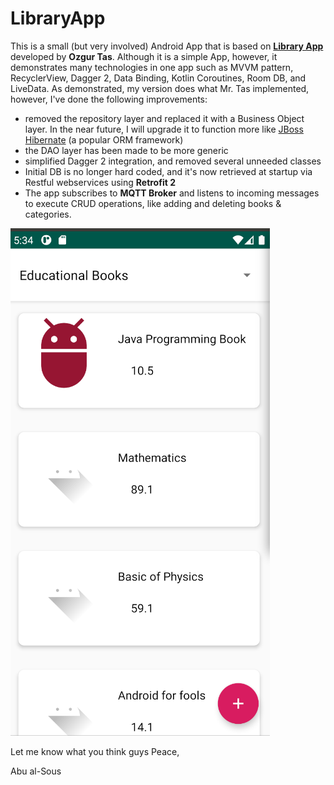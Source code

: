 # LibraryApp
This is a small (but very involved) Android App that is based on
[**Library App**](https://github.com/theozgurr/LibraryApp) developed by
**Ozgur Tas**. Although it is a simple App, however, it demonstrates
many technologies in one app such as MVVM pattern, RecyclerView, Dagger
2, Data Binding, Kotlin Coroutines, Room DB, and LiveData. As
demonstrated, my version does what Mr. Tas implemented, however, I've
done the following improvements:

- removed the repository layer and replaced it with a Business Object layer. In the near future, I will upgrade it to function more like [JBoss Hibernate](https://docs.jboss.org/hibernate/orm/current/quickstart/html_single/) (a popular ORM framework)
- the DAO layer has been made to be more generic
- simplified Dagger 2 integration, and removed several unneeded classes
- Initial DB is no longer hard coded, and it's now retrieved at startup via Restful webservices using **Retrofit 2**
- The app subscribes to **MQTT Broker** and listens to incoming messages to execute CRUD operations, like adding and deleting books & categories.

![Main Image](https://raw.githubusercontent.com/abusous2000/LibraryApp/master/MainImage.png)


Let me know what you think guys
Peace,

Abu al-Sous
